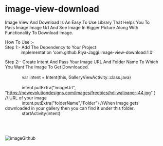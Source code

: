 # image-view-download


Image View  And Download Is An Easy To Use Library That Helps You To Pass Image Image Url And See Image In Bigger Picture Along With Functionality To Download Image.

How To Use :-\
Step 1:- Add The Dependency to Your Project <br/>
    &nbsp;&nbsp;&nbsp;&nbsp;&nbsp;&nbsp;&nbsp;&nbsp;&nbsp;&nbsp;&nbsp;&nbsp;&nbsp;implementation 'com.github.Riya-Jaggi:image-view-download:1.0'

Step 2:- Create Intent And Pass Your Image URL And Folder Name To Which You Want The Image To Get Downloaded.      <br/>           
            &nbsp;&nbsp;&nbsp;&nbsp;&nbsp;&nbsp;&nbsp;&nbsp;&nbsp;&nbsp;&nbsp;&nbsp;&nbsp;     var intent = Intent(this, GalleryViewActivity::class.java) <br/>  
            &nbsp;&nbsp;&nbsp;&nbsp;&nbsp;&nbsp;&nbsp;&nbsp;&nbsp;&nbsp;&nbsp;&nbsp;&nbsp;      intent.putExtra("imageUrl", "https://newevolutiondesigns.com/images/freebies/hd-wallpaper-44.jpg"   ) // URL of your image <br/> 
            &nbsp;&nbsp;&nbsp;&nbsp;&nbsp;&nbsp;&nbsp;&nbsp;&nbsp;&nbsp;&nbsp;&nbsp;&nbsp;    intent.putExtra("folderName","Folder") //When Image gets downloaded in your gallery then you can find it under this folder.<br/> 
            &nbsp;&nbsp;&nbsp;&nbsp;&nbsp;&nbsp;&nbsp;&nbsp;&nbsp;&nbsp;&nbsp;&nbsp;&nbsp;     startActivity(intent)
         <br/> 
				 <br/> 
				 <br/> <br/> 

![imageGithub](https://user-images.githubusercontent.com/66410696/83737760-101be400-a671-11ea-8bdc-508ea783399a.png)

